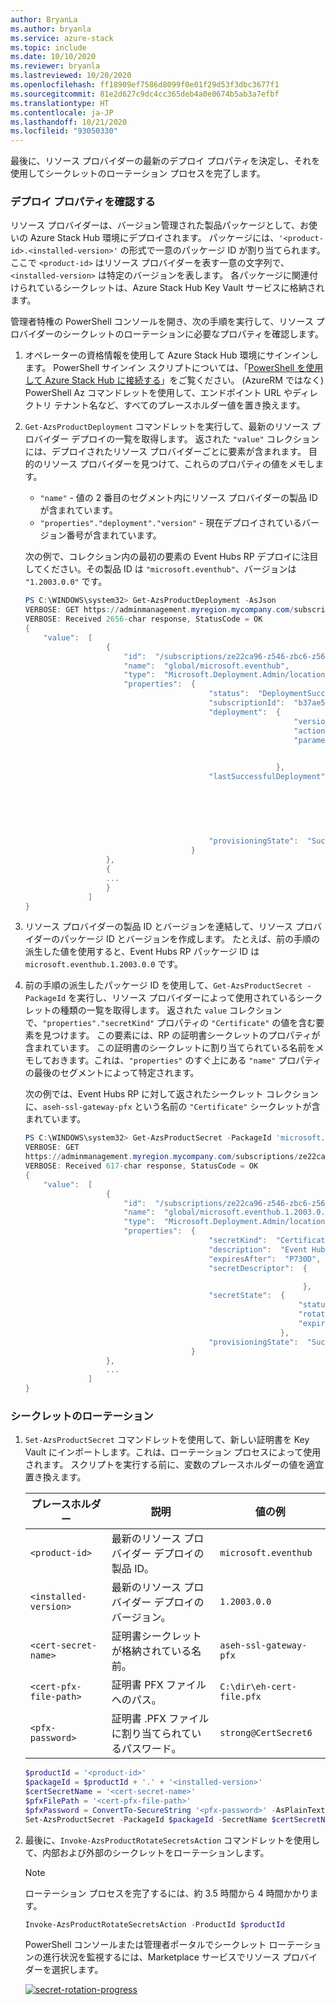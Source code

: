 ```yaml
---
author: BryanLa
ms.author: bryanla
ms.service: azure-stack
ms.topic: include
ms.date: 10/10/2020
ms.reviewer: bryanla
ms.lastreviewed: 10/20/2020
ms.openlocfilehash: ff18909ef7586d8099f0e01f29d53f3dbc3677f1
ms.sourcegitcommit: 81e2d627c9dc4cc365deb4a0e0674b5ab3a7efbf
ms.translationtype: HT
ms.contentlocale: ja-JP
ms.lasthandoff: 10/21/2020
ms.locfileid: "93050330"
---
```

最後に、リソース プロバイダーの最新のデプロイ プロパティを決定し、それを使用してシークレットのローテーション プロセスを完了します。

### <a name="determine-deployment-properties"></a>デプロイ プロパティを確認する

リソース プロバイダーは、バージョン管理された製品パッケージとして、お使いの Azure Stack Hub 環境にデプロイされます。 パッケージには、`'<product-id>.<installed-version>'` の形式で一意のパッケージ ID が割り当てられます。 ここで `<product-id>` はリソース プロバイダーを表す一意の文字列で、`<installed-version>` は特定のバージョンを表します。 各パッケージに関連付けられているシークレットは、Azure Stack Hub Key Vault サービスに格納されます。 

管理者特権の PowerShell コンソールを開き、次の手順を実行して、リソース プロバイダーのシークレットのローテーションに必要なプロパティを確認します。

1. オペレーターの資格情報を使用して Azure Stack Hub 環境にサインインします。 PowerShell サインイン スクリプトについては、「[PowerShell を使用して Azure Stack Hub に接続する](../operator/azure-stack-powershell-configure-admin.md)」をご覧ください。 (AzureRM ではなく) PowerShell Az コマンドレットを使用して、エンドポイント URL やディレクトリ テナント名など、すべてのプレースホルダー値を置き換えます。

2. `Get-AzsProductDeployment` コマンドレットを実行して、最新のリソース プロバイダー デプロイの一覧を取得します。 返された `"value"` コレクションには、デプロイされたリソース プロバイダーごとに要素が含まれます。 目的のリソース プロバイダーを見つけて、これらのプロパティの値をメモします。
   - `"name"` - 値の 2 番目のセグメント内にリソース プロバイダーの製品 ID が含まれています。 
   - `"properties"."deployment"."version"` - 現在デプロイされているバージョン番号が含まれています。 

   次の例で、コレクション内の最初の要素の Event Hubs RP デプロイに注目してください。その製品 ID は `"microsoft.eventhub"`、バージョンは `"1.2003.0.0"` です。

   ```powershell
   PS C:\WINDOWS\system32> Get-AzsProductDeployment -AsJson
   VERBOSE: GET https://adminmanagement.myregion.mycompany.com/subscriptions/ze22ca96-z546-zbc6-z566-z35f68799816/providers/Microsoft.Deployment.Admin/locations/global/productDeployments?api-version=2019-01-01 with 0-char payload
   VERBOSE: Received 2656-char response, StatusCode = OK
   {
       "value":  [
                     {
                         "id":  "/subscriptions/ze22ca96-z546-zbc6-z566-z35f68799816/providers/Microsoft.Deployment.Admin/locations/global/productDeployments/microsoft.eventhub",
                         "name":  "global/microsoft.eventhub",
                         "type":  "Microsoft.Deployment.Admin/locations/productDeployments",
                         "properties":  {
                                            "status":  "DeploymentSucceeded",
                                            "subscriptionId":  "b37ae55a-a6c6-4474-ba97-81519412adf5",
                                            "deployment":  {
                                                               "version":  "1.2003.0.0",
                                                               "actionPlanInstanceResourceId":"/subscriptions/ze22ca96-z546-zbc6-z566-z35f68799816/providers/Microsoft.Deployment.Admin/locations/global/actionplans/abcdfcd3-fef0-z1a3-z85d-z6ceb0f31e36",
                                                               "parameters":  {
   
                                                                              }
                                                           },
                                            "lastSuccessfulDeployment":  {
                                                                             "version":  "1.2003.0.0",
                                                                             "actionPlanInstanceResourceId":"/subscriptions/ze22ca96-z546-zbc6-z566-z35f68799816/providers/Microsoft.Deployment.Admin/locations/global/actionplans/abcdfcd3-fef0-z1a3-z85d-z6ceb0f31e36",
                                                                             "parameters":  {
   
                                                                                            }
                                                                         },
                                            "provisioningState":  "Succeeded"
                                        }
                     },
                     {
                     ...
                     }
                 ]
   }
   ```

3. リソース プロバイダーの製品 ID とバージョンを連結して、リソース プロバイダーのパッケージ ID とバージョンを作成します。 たとえば、前の手順の派生した値を使用すると、Event Hubs RP パッケージ ID は `microsoft.eventhub.1.2003.0.0` です。 

4. 前の手順の派生したパッケージ ID を使用して、`Get-AzsProductSecret -PackageId` を実行し、リソース プロバイダーによって使用されているシークレットの種類の一覧を取得します。 返された `value` コレクションで、`"properties"."secretKind"` プロパティの `"Certificate"` の値を含む要素を見つけます。 この要素には、RP の証明書シークレットのプロパティが含まれています。 この証明書のシークレットに割り当てられている名前をメモしておきます。これは、`"properties"` のすぐ上にある `"name"` プロパティの最後のセグメントによって特定されます。 

   次の例では、Event Hubs RP に対して返されたシークレット コレクションに、`aseh-ssl-gateway-pfx` という名前の `"Certificate"` シークレットが含まれています。 

   ```powershell
   PS C:\WINDOWS\system32> Get-AzsProductSecret -PackageId 'microsoft.eventhub.1.2003.0.0' -AsJson
   VERBOSE: GET
   https://adminmanagement.myregion.mycompany.com/subscriptions/ze22ca96-z546-zbc6-z566-z35f68799816/providers/Microsoft.Deployment.Admin/locations/global/productPackages/microsoft.eventhub.1.2003.0.0/secrets?api-version=2019-01-01 with 0-char payload
   VERBOSE: Received 617-char response, StatusCode = OK
   {
       "value":  [
                     {
                         "id":  "/subscriptions/ze22ca96-z546-zbc6-z566-z35f68799816/providers/Microsoft.Deployment.Admin/locations/global/productPackages/microsoft.eventhub.1.2003.0.0/secrets/aseh-ssl-gateway-pfx",
                         "name":  "global/microsoft.eventhub.1.2003.0.0/aseh-ssl-gateway-pfx",
                         "type":  "Microsoft.Deployment.Admin/locations/productPackages/secrets",
                         "properties":  {
                                            "secretKind":  "Certificate",
                                            "description":  "Event Hubs gateway SSL certificate.",
                                            "expiresAfter":  "P730D",
                                            "secretDescriptor":  {
   
                                                                 },
                                            "secretState":  {
                                                                "status":  "Deployed",
                                                                "rotationStatus":  "None",
                                                                "expirationDate":  "2022-03-31T00:16:05.3068718Z"
                                                            },
                                            "provisioningState":  "Succeeded"
                                        }
                     },
                     ...
                 ]
   }
   ```

### <a name="rotate-the-secrets"></a>シークレットのローテーション

1. `Set-AzsProductSecret` コマンドレットを使用して、新しい証明書を Key Vault にインポートします。これは、ローテーション プロセスによって使用されます。 スクリプトを実行する前に、変数のプレースホルダーの値を適宜置き換えます。

   | プレースホルダー | 説明 | 値の例 |
   | ----------- | ----------- | --------------|
   | `<product-id>` | 最新のリソース プロバイダー デプロイの製品 ID。 | `microsoft.eventhub` |
   | `<installed-version>` | 最新のリソース プロバイダー デプロイのバージョン。 | `1.2003.0.0` |
   | `<cert-secret-name>` | 証明書シークレットが格納されている名前。 | `aseh-ssl-gateway-pfx` |
   | `<cert-pfx-file-path>` | 証明書 PFX ファイルへのパス。 | `C:\dir\eh-cert-file.pfx` |
   | `<pfx-password>` | 証明書 .PFX ファイルに割り当てられているパスワード。 | `strong@CertSecret6` |

   ```powershell
   $productId = '<product-id>'
   $packageId = $productId + '.' + '<installed-version>'
   $certSecretName = '<cert-secret-name>' 
   $pfxFilePath = '<cert-pfx-file-path>'
   $pfxPassword = ConvertTo-SecureString '<pfx-password>' -AsPlainText -Force   
   Set-AzsProductSecret -PackageId $packageId -SecretName $certSecretName -PfxFileName $pfxFilePath -PfxPassword $pfxPassword -Force
   ```

2. 最後に、`Invoke-AzsProductRotateSecretsAction` コマンドレットを使用して、内部および外部のシークレットをローテーションします。

   > [!NOTE]
   > ローテーション プロセスを完了するには、約 3.5 時間から 4 時間かかります。

   ```powershell
   Invoke-AzsProductRotateSecretsAction -ProductId $productId
   ```
   
   PowerShell コンソールまたは管理者ポータルでシークレット ローテーションの進行状況を監視するには、Marketplace サービスでリソース プロバイダーを選択します。

   [![secret-rotation-progress](media/resource-provider-va-rotate-secrets-rotate/secret-rotation-in-progress.png)](media/resource-provider-va-rotate-secrets-rotate/secret-rotation-in-progress.png#lightbox)

